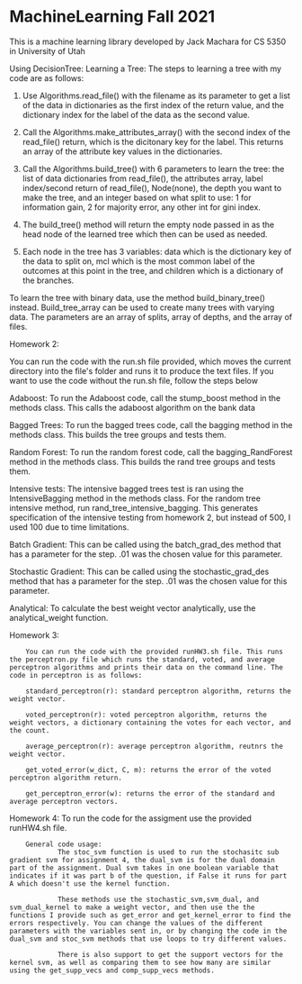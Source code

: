 # MachineLearning Fall 2021
This is a machine learning library developed by Jack Machara for
CS 5350 in University of Utah

Using DecisionTree:
  Learning a Tree:
    The steps to learning a tree with my code are as follows:
    
  1. Use Algorithms.read_file() with the filename as its parameter to get a list of the data in dictionaries as the first index of the return value, and the dictionary index
        for the label of the data as the second value. 
        
        
  2. Call the Algorithms.make_attributes_array() with the second index of the read_file() return, which is the dicitonary key for the label. This returns an array of the 
          attribute key values in the dictionaries. 
          
          
  3. Call the Algorithms.build_tree() with 6 parameters to learn the tree: the list of data dictionaries from read_file(), the attributes array, label index/second return of read_file(), Node(none), the depth you want to make the tree, and an integer based on what split to use: 1 for information gain, 2 for majority error, any other int for gini index. 
      
      
  4. The build_tree() method will return the empty node passed in as the head node of the learned tree which then can be used as needed. 
     
     
  5. Each node in the tree has 3 variables: data which is the dictionary key of the data to split on, mcl which is the most common label of the outcomes at 
         this point in the tree, and children which is a dictionary of the branches. 
         
To learn the tree with binary data, use the method build_binary_tree() instead. Build_tree_array can be used to create many trees with varying data. The parameters are an array of splits, array of depths, and the array of files. 

Homework 2:

  You can run the code with the run.sh file provided, which moves the current directory into the file's folder and runs it to produce the text files. If you want to use the code without the run.sh file, follow the steps below
  
 Adaboost:
    To run the Adaboost code, call the stump_boost method in the methods class. This calls the adaboost algorithm on the bank data
    
    
Bagged Trees:
    To run the bagged trees code, call the bagging method in the methods class. This builds the tree groups and tests them. 


Random Forest:
        To run the random forest code, call the bagging_RandForest method in the methods class. This builds the rand tree groups and tests them. 


Intensive tests:
        The intensive bagged trees test is ran using the IntensiveBagging method in the methods class. For the random tree intensive method, run rand_tree_intensive_bagging.
        This generates specification of the intensive testing from homework 2, but instead of 500, I used 100 due to time limitations. 


Batch Gradient:
        This can be called using the batch_grad_des method that has a parameter for the step. .01 was the chosen value for this parameter. 


Stochastic Gradient:
        This can be called using the stochastic_grad_des method that has a parameter for the step. .01 was the chosen value for this parameter.


Analytical:
        To calculate the best weight vector analytically, use the analytical_weight function. 

Homework 3:
        
        You can run the code with the provided runHW3.sh file. This runs the perceptron.py file which runs the standard, voted, and average perceptron algorithms and prints their data on the command line. The code in perceptron is as follows:

        standard_perceptron(r): standard perceptron algorithm, returns the weight vector. 

        voted_perceptron(r): voted perceptron algorithm, returns the weight vectors, a dictionary containing the votes for each vector, and the count. 

        average_perceptron(r): average perceptron algorithm, reutnrs the weight vector.

        get_voted_error(w_dict, C, m): returns the error of the voted perceptron algorithm return. 

        get_perceptron_error(w): returns the error of the standard and average perceptron vectors. 
Homework 4:
        To run the code for the assigment use the provided runHW4.sh file. 

        General code usage:
                The stoc_svm function is used to run the stochasitc sub gradient svm for assignment 4, the dual_svm is for the dual domain part of the assignment. Dual svm takes in one boolean variable that indicates if it was part b of the question, if False it runs for part A which doesn't use the kernel function. 
                
                These methods use the stochastic_svm,svm_dual, and svm_dual_kernel to make a weight vector, and then use the the functions I provide such as get_error and get_kernel_error to find the errors respectively. You can change the values of the different parameters with the variables sent in, or by changing the code in the dual_svm and stoc_svm methods that use loops to try different values. 

                There is also support to get the support vectors for the kernel svm, as well as comparing them to see how many are similar using the get_supp_vecs and comp_supp_vecs methods. 
